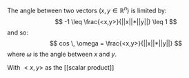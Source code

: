 The angle between two vectors ($x, y \in \mathbb{R}^n$) is limited by:
$$
-1 \leq \frac{<x,y>}{||x||*||y||} \leq 1 
$$
and so:
$$
	cos \, \omega =  \frac{<x,y>}{||x||*||y||}
$$
where $\omega$ is the angle between $x$ and $y$.


With $<x,y>$ as the [[scalar product]]